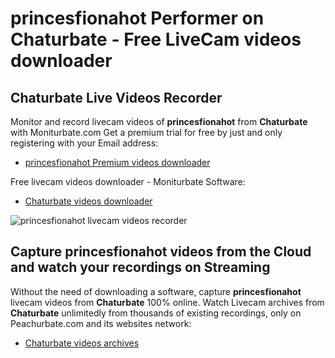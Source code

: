 # princesfionahot Performer on Chaturbate - Free LiveCam videos downloader

## Chaturbate Live Videos Recorder

Monitor and record livecam videos of **princesfionahot** from **Chaturbate** with Moniturbate.com
Get a premium trial for free by just and only registering with your Email address:
* [princesfionahot Premium videos downloader](https://moniturbate.com/request-demo-licence-key.html)

Free livecam videos downloader - Moniturbate Software:
* [Chaturbate videos downloader](https://moniturbate.com/moniturbate-download-software.html)

![princesfionahot livecam videos recorder](https://peachurnet.com/templates/moniturbate-software.png)


## Capture princesfionahot videos from the Cloud and watch your recordings on Streaming

Without the need of downloading a software, capture **princesfionahot** livecam videos from **Chaturbate** 100% online.
Watch Livecam archives from **Chaturbate** unlimitedly from thousands of existing recordings, only on Peachurbate.com and its websites network:
* [Chaturbate videos archives](https://peachurnet.com/)